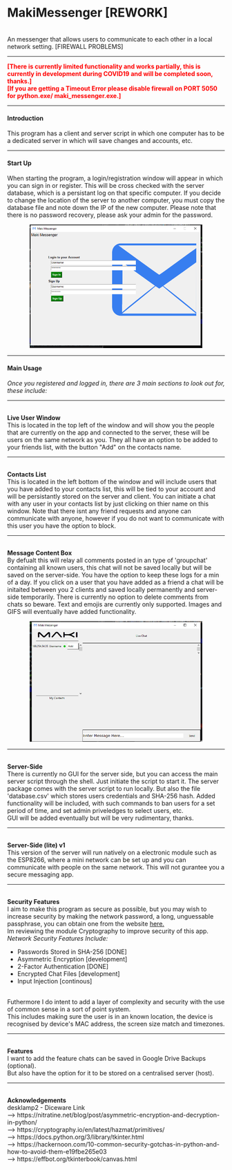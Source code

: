 <h1>MakiMessenger [REWORK]</h1><br>
An messenger that allows users to communicate to each other in a local network setting. [FIREWALL PROBLEMS]
<hr>
<span style='color:red'><strong>[There is currently limited functionality and works partially, this is currently in development during COVID19 and will be completed soon, thanks.]<br>
[If you are getting a Timeout Error please disable firewall on PORT 5050 for python.exe/ maki_messenger.exe.]</span></strong>
<hr>
<h4>Introduction</h4>
This program has a client and server script in which one computer has to be a dedicated server in which will save changes and accounts, etc.
<br>
<hr>
<h4>Start Up</h4>
When starting the program, a login/registration window will appear in which you can sign in or register. This will be cross checked with the server database, which is a persistant log on that specific computer. If you decide to change the location of the server to another computer, you must copy the database file and note down the IP of the new computer. Please note that there is no password recovery, please ask your admin for the password.
<br>
<p align="center">
  <img src='https://raw.githubusercontent.com/makiisthenes/MakiMessenger/master/Pictures/program_preview.PNG' width=400>
</p>
<hr>
<h4>Main Usage</h4>
<i>Once you registered and logged in, there are 3 main sections to look out for, these include:</i>
<hr>
<br><strong>Live User Window</strong>
<br>This is located in the top left of the window and will show you the people that are currently on the app and connected to the server, these will be users on the same network as you. They all have an option to be added to your friends list, with the button "Add" on the contacts name.
<hr>
<br><strong>Contacts List</strong>
<br>This is located in the left bottom of the window and will include users that you have added to your contacts list, this will be tied to your account and will be persistantly stored on the server and client. You can initiate a chat with any user in your contacts list by just clicking on thier name on this window. Note that there isnt any friend requests and anyone can communicate with anyone, however if you do not want to communicate with this user you have the option to block.
<hr>
<br><strong>Message Content Box</strong>
<br>By defualt this will relay all comments posted in an type of 'groupchat' containing all known users, this chat will not be saved locally but will be saved on the server-side. You have the option to keep these logs for a min of a day. If you click on a user that you have added as a friend a chat will be initaited between you 2 clients and saved locally permanently and server-side temporarily. There is currently no option to delete comments from chats so beware. Text and emojis are currently only supported. Images and GIFS will eventually have added functionality.
<p align="center">
  <img src='https://raw.githubusercontent.com/makiisthenes/MakiMessenger/master/Pictures/day4_finalv2.PNG' width=400>
</p>
<hr>
<br><strong>Server-Side</strong>
<br>There is currently no GUI for the server side, but you can access the main server script through the shell. Just initiate the script to start it.
The server package comes with the server script to run locally.
But also the file 'database.csv' which stores users credentials and SHA-256 hash.
Added functionality will be included, with such commands to ban users for a set period of time, and set admin priveledges to select users, etc.
<br> GUI will be added eventually but will be very rudimentary, thanks.
<hr>
<br><strong>Server-Side (lite) v1</strong>
<br>This version of the server will run natively on a electronic module such as the ESP8266, where a mini network can
be set up and you can communicate with people on the same network. This will not gurantee you a secure messaging app.<br>
<hr>
<br><strong>Security Features</strong>
<br>I aim to make this program as secure as possible, but you may wish to increase security by making the network password, a long, unguessable passphrase, you can obtain one from the website <a href='https://www.rempe.us/diceware/#eff'> here.</a>
<br>Im reviewing the module Cryptography to improve security of this app.
<br><i>Network Security Features Include:</i>
<ul>
  <li>Passwords Stored in SHA-256 [DONE]</li>
  <li>Asymmetric Encryption [development]</li>
  <li>2-Factor Authentication [DONE]</li>
  <li>Encrypted Chat Files [development]</li>
  <li>Input Injection [continous]</li>
</ul>
<br>Futhermore I do intent to add a layer of complexity and security with the use of common sense in a sort of point system.
<br>This includes making sure the user is in an known location, the device is recognised by device's MAC address, the screen size match and timezones.
<hr>
<br><strong>Features</strong>
<br>I want to add the feature chats can be saved in Google Drive Backups (optional).
<br>But also have the option for it to be stored on a centralised server (host).
<hr>
<br><strong>Acknowledgements</strong>
<br>desklamp2 - Diceware Link
<br>--> https://nitratine.net/blog/post/asymmetric-encryption-and-decryption-in-python/
<br>--> https://cryptography.io/en/latest/hazmat/primitives/
<br>--> https://docs.python.org/3/library/tkinter.html
<br>--> https://hackernoon.com/10-common-security-gotchas-in-python-and-how-to-avoid-them-e19fbe265e03
<br>--> https://effbot.org/tkinterbook/canvas.html
